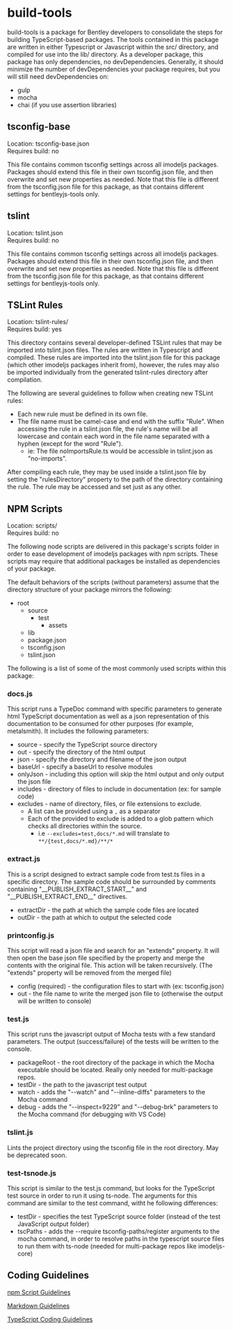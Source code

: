 ﻿build-tools
==========

build-tools is a package for Bentley developers to consolidate the steps for building TypeScript-based packages. The tools contained in this package are written in either Typescript or Javascript within the src/ directory, and compiled for use into the lib/ directory. As a developer package, this package has only dependencies, no devDependencies. Generally, it should minimize the number of devDependencies your package requires, but you will still need devDependencies on:

- gulp
- mocha
- chai (if you use assertion libraries)

## tsconfig-base

Location: tsconfig-base.json\
Requires build: no

This file contains common tsconfig settings across all imodeljs packages. Packages should extend this file in their own tsconfig.json file, and then overwrite and set new properties as needed. Note that this file is different from the tsconfig.json file for this package, as that contains different settings for bentleyjs-tools only.

## tslint

Location: tslint.json\
Requires build: no

This file contains common tsconfig settings across all imodeljs packages. Packages should extend this file in their own tsconfig.json file, and then overwrite and set new properties as needed. Note that this file is different from the tsconfig.json file for this package, as that contains different settings for bentleyjs-tools only.

## TSLint Rules

Location: tslint-rules/\
Requires build: yes

This directory contains several developer-defined TSLint rules that may be imported into tslint.json files. The rules are written in Typescript and compiled. These rules are imported into the tslint.json file for this package (which other imodeljs packages inherit from), however, the rules may also be imported individually from the generated tslint-rules directory after compilation.

The following are several guidelines to follow when creating new TSLint rules:

- Each new rule must be defined in its own file.
- The file name must be camel-case and end with the suffix "Rule". When accessing the rule in a tslint.json file, the rule's name will be all lowercase and contain each word in the file name separated with a hyphen (except for the word "Rule").
  - ie: The file noImportsRule.ts would be accessible in tslint.json as "no-imports".

After compiling each rule, they may be used inside a tslint.json file by setting the "rulesDirectory" property to the path of the directory containing the rule. The rule may be accessed and set just as any other.

## NPM Scripts

Location: scripts/\
Requires build: no

The following node scripts are delivered in this package's scripts folder in order to ease development of imodeljs packages with npm scripts. These scripts may require that additional packages be installed as dependencies of your package.

The default behaviors of the scripts (without parameters) assume that the directory structure of your package mirrors the following:

- root
  - source
    - test
      - assets
  - lib
  - package.json
  - tsconfig.json
  - tslint.json

The following is a list of some of the most commonly used scripts within this package:

### docs.js

This script runs a TypeDoc command with specific parameters to generate html TypeScript documentation as well as a json representation of this documentation to be consumed for other purposes (for example, metalsmith). It includes the following parameters:

- source - specify the TypeScript source directory
- out - specify the directory of the html output
- json - specify the directory and filename of the json output
- baseUrl - specify a baseUrl to resolve modules
- onlyJson - including this option will skip the html output and only output the json file
- includes - directory of files to include in documentation (ex: for sample code)
- excludes - name of directory, files, or file extensions to exclude.
  - A list can be provided using a `,` as a separator
  - Each of the provided to exclude is added to a glob pattern which checks all directories within the source.
    - i.e `--excludes=test,docs/*.md` will translate to `**/{test,docs/*.md}/**/*`

### extract.js

This is a script designed to extract sample code from test.ts files in a specific directory. The sample code should be surrounded by comments containing "\_\_PUBLISH_EXTRACT_START\_\_" and "\_\_PUBLISH_EXTRACT_END\_\_" directives.

- extractDir - the path at which the sample code files are located
- outDir - the path at which to output the selected code

### printconfig.js

This script will read a json file and search for an "extends" property. It will then open the base json file specified by the property and merge the contents with the original file. This action will be taken recursively. (The "extends" property will be removed from the merged file)

- config (required) - the configuration files to start with (ex: tsconfig.json)
- out - the file name to write the merged json file to (otherwise the output will be written to console)

### test.js

This script runs the javascript output of Mocha tests with a few standard parameters. The output (success/failure) of the tests will be written to the console.

- packageRoot - the root directory of the package in which the Mocha executable should be located. Really only needed for multi-package repos.
- testDir - the path to the javascript test output
- watch - adds the "--watch" and "--inline-diffs" parameters to the Mocha command
- debug - adds the "--inspect=9229" and "--debug-brk" parameters to the Mocha command (for debugging with VS Code)

### tslint.js

Lints the project directory using the tsconfig file in the root directory. May be deprecated soon.

### test-tsnode.js

This script is similar to the test.js command, but looks for the TypeScript test source in order to run it using ts-node. The arguments for this command are similar to the test command, witht he following differences:

- testDir - specifies the test TypeScript source folder (instead of the test JavaScript output folder)
- tscPaths - adds the --require tsconfig-paths/register arguments to the mocha command, in order to resolve paths in the typescript source files to run them with ts-node (needed for multi-package repos like imodeljs-core)

## Coding Guidelines

[npm Script Guidelines](docs/npm-scripts-guidelines.md)

[Markdown Guidelines](docs/markdown-guidelines.md)

[TypeScript Coding Guidelines](docs/typescript-coding-guidelines.md)
